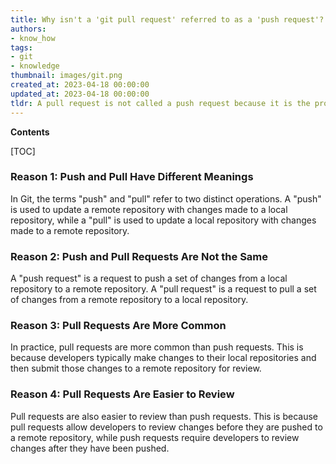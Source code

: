 ```yaml
---
title: Why isn't a 'git pull request' referred to as a 'push request'?
authors:
- know_how
tags:
- git
- knowledge
thumbnail: images/git.png
created_at: 2023-04-18 00:00:00
updated_at: 2023-04-18 00:00:00
tldr: A pull request is not called a push request because it is the process of requesting changes from a remote repository, rather than pushing changes to it.
---
```


**Contents**

[TOC]

### Reason 1: Push and Pull Have Different Meanings

In Git, the terms "push" and "pull" refer to two distinct operations. A "push" is used to update a remote repository with changes made to a local repository, while a "pull" is used to update a local repository with changes made to a remote repository.

### Reason 2: Push and Pull Requests Are Not the Same

A "push request" is a request to push a set of changes from a local repository to a remote repository. A "pull request" is a request to pull a set of changes from a remote repository to a local repository.

### Reason 3: Pull Requests Are More Common

In practice, pull requests are more common than push requests. This is because developers typically make changes to their local repositories and then submit those changes to a remote repository for review.

### Reason 4: Pull Requests Are Easier to Review

Pull requests are also easier to review than push requests. This is because pull requests allow developers to review changes before they are pushed to a remote repository, while push requests require developers to review changes after they have been pushed.
